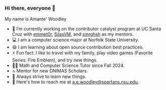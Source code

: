 ### Hi there, everyone 👋

My name is Amante' Woodley

* 🔭 I’m currently working on the contributor catalyst program at UC Santa Cruz with [emmet0r](https://github.com/emmet0r), [SilasVM](https://github.com/SilasVM), and [smrghsh](https://github.com/smrghsh) as my mentors.
* 💻 I am a computer science major at Norfolk State University.
* 😄 I am learning about open source contribution best practices.
* ⚡ Fun fact: I like to travel with my family, play video games (Favorite Series: Fire Emblem), and try new things.
* 👨‍🏫 Math and Computer Science Tutor since Fall 2024.
* 🔝 Mentor for new DNIMAS Scholars.
* 🌱 Always strive to learn new things.
* 📨 Here's how to reach me at a.e.woodley@spartans.nsu.edu.
